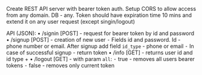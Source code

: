 Create REST API server with bearer token auth. Setup CORS to allow access from any domain. DB - any. Token should have expiration time 10 mins and extend it on any user request (except singin/logout)

API (JSON):
• /signin [POST] - request for bearer token by id and password
• /signup [POST] - creation of new user
⁃ Fields id and password. Id - phone number or email. After signup add field `id_type` - phone or email
⁃ In case of successful signup - return token
• /info [GET] - returns user id and id type +
• /logout [GET] - with param `all`:
⁃ true - removes all users bearer tokens
⁃ false - removes only current token

